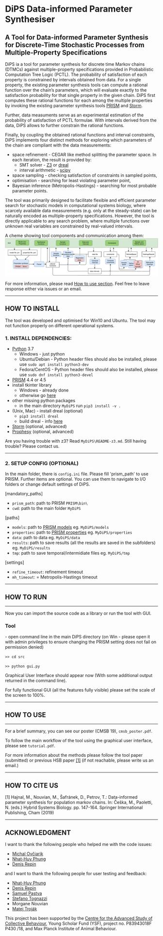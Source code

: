 # DiPS Data-informed Parameter Synthesiser

## A Tool for Data-informed Parameter Synthesis for Discrete-Time Stochastic Processes from Multiple-Property Specifications

DiPS ia a tool for parameter synthesis for discrete time Markov chains (DTMCs) against multiple-property specifications provided in Probabilistic Computation Tree Logic (PCTL). 
The probability of satisfaction of each property is constrained by intervals obtained from data. 
For a single property, the existing parameter synthesis tools can compute a rational function over the chain’s parameters, which will evaluate exactly to the satisfaction probability for that single property in the given chain.
DiPS first computes these rational functions for each among the multiple properties by invoking the existing parameter synthesis tools [PRISM](http://www.prismmodelchecker.org) and [Storm](http://www.stormchecker.org/). 

Further, data measuments serve as an experimental estimation of the probability of satisfaction of PCTL formulae.
With intervals derived from the data, DiPS allows to further constrain the rational functions.

Finally, by coupling the obtained rational functions and interval constraints, DiPS implements four distinct methods for exploring which parameters of the
chain are compliant with the data measurements:

 * space refinement - CEGAR like method splitting the parameter space. In each iteration, the result is provided by:
    * SMT solver - [Z3](https://github.com/Z3Prover/z3) or [dreal](http://dreal.github.io/)
    * interval arithmetic - [scipy](https://www.scipy.org/)
* space sampling - checking satisfaction of constraints in sampled points, 
* optimisation - searching for least violating parameter point, 
* Bayesian inference (Metropolis-Hastings) - searching for most probable parameter points.



The tool was primarily designed to facilitate flexible and efficient parameter search for stochastic models in computational systems biology, where scarcely available data measurements (e.g. only at the steady-state) can be naturally encoded as multiple-property specifications.
However, the tool is directly applicable to any search problem, where multiple functions over unknown real variables are constrained by real-valued intervals.


A cheme showing tool components and communication among them:
![Architecure of DiPS. Main GUI components in green, main functionality components in blue, and leveraged tools and libraries in red.](architecture.jpg)


For more information, please  read [How to use section](#HOW-TO-INSTALL).
Feel free to leave response either via issues or an email.
*****
## HOW TO INSTALL

The tool was developed and optimised for Win10 and Ubuntu. The tool may not function properly on different operational systems.

### 1. INSTALL DEPENDENCIES:

* [Python](https://www.python.org/) 3.7
    * Windows - just python
    * Ubuntu/Debian - Python header files should also be installed, please use `sudo apt install python3-dev`
    * Fedora/CentOS - Python header files should also be installed, please use `sudo dnf install python3-devel`
* [PRISM](http://www.prismmodelchecker.org) 4.4 or 4.5
* install tkinter library 
  * Windows - already done
  * otherwise go [here](https://tkdocs.com/tutorial/install.html) 
* other missing python packages 
  * in the main directory `MyDiPS` run `pip3 install -v .`
* (Unix, Mac) - install dreal (optional)
  * `pip3 install dreal`
  * build dreal - info [here](https://github.com/dreal/dreal4#how-to-build)
* [Storm](http://www.stormchecker.org/) (optional, advanced) 
* [Prophesy](https://moves.rwth-aachen.de/research/tools/prophesy/) (optional, advanced)

Are you having trouble with z3? Read `MyDiPS\README-z3.md`. Still having trouble? Please contact us.

****
### 2. SETUP CONFIG (OPTIONAL)

In the main folder, there is `config.ini` file. Please fill 'prism_path' to use PRISM. Further items are optional. You can use them to navigate to I/O folders or change default settings of DiPS.   

[mandatory_paths]
* `prism_path`: path to PRISM `PRISM\bin\`
* `cwd`: path to the main folder `MyDiPS`

[paths]
* `models`: path to [PRISM models](http://www.prismmodelchecker.org/tutorial/die.php) eg. `MyDiPS/models`
* `properties`: path to [PRISM properties](https://www.prismmodelchecker.org/manual/PropertySpecification/Introduction) eg. `MyDiPS/properties`
* `data`: path to data eg. `MyDiPS/data`
* `results`: path to save results (all the results are saved in the subfolders) eg. `MyDiPS/results`
* `tmp`: path to save temporal/intermidiate files  eg. `MyDiPS/tmp`

[settings]
* `refine_timeout`: refinement timeout
* `mh_timeout`: = Metropolis-Hastings timeout

*****
## HOW TO RUN

*****
Now you can import the source code as a library or run the tool with GUI.

### Tool
\- open command line in the main DiPS directory (on Win - please open it with admin privileges to ensure changing the PRISM setting does not fail on permission denied)

`>> cd src`

`>> python gui.py`

Graphical User Interface should appear now (With some additional output returned in the command line). 

For fully functional GUI (all the features fully visible) please set the scale of the screen to 100%.


*****
## HOW TO USE

*****
For a brief summary, you can see our poster (CMSB 19), `cmsb_poster.pdf`.

To follow the main workflow of the tool using the graphical user interface, please see `tutorial.pdf`.

For more information about the methods please follow the tool paper (submitted) or previous HSB paper [[1]](#one) (if not reachable, please write us an email.)


*****
## HOW TO CITE US

<a name="one"> </a>
[1] Hajnal, M., Nouvian, M., Šafránek, D., Petrov, T.: Data-informed parameter synthesis for population markov chains. In: Češka, M., Paoletti, N. (eds.) Hybrid Systems Biology. pp. 147-164. Springer International Publishing, Cham (2019)

*****
## ACKNOWLEDGMENT

I want to thank the following people who helped me with the code issues:
* [Michal Ovčiarik](https://github.com/bargulg)
* [Nhat-Huy Phung](https://github.com/huypn12)
* [Denis Repin](https://github.com/dennerepin)

and I want to thank the following people for user testing and feedback:
* [Nhat-Huy Phung](https://github.com/huypn12)
* [Denis Repin](https://github.com/dennerepin)
* [Samuel Pastva](https://github.com/daemontus)
* [Stefano Tognazzi](https://github.com/stefanotognazzi)
* Morgane Nouvian
* [Matej Troják](https://github.com/xtrojak)

This project has been supported by the [Centre for the Advanced Study of Collective Behaviour](https://www.exc.uni-konstanz.de/collective-behaviour/), Young Scholar
Fund (YSF), project no. P83943018F P430 /18, and Max Planck Institute of Animal Behaviour.
